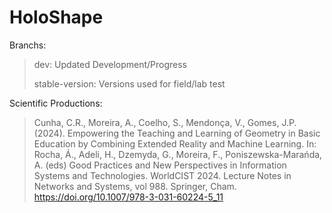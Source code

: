 # HoloShape

Branchs:
> dev: Updated Development/Progress
> 
> stable-version: Versions used for field/lab test

Scientific Productions:
> Cunha, C.R., Moreira, A., Coelho, S., Mendonça, V., Gomes, J.P. (2024). Empowering the Teaching and Learning of Geometry in Basic Education by Combining Extended Reality and Machine Learning. In: Rocha, Á., Adeli, H., Dzemyda, G., Moreira, F., Poniszewska-Marańda, A. (eds) Good Practices and New Perspectives in Information Systems and Technologies. WorldCIST 2024. Lecture Notes in Networks and Systems, vol 988. Springer, Cham. https://doi.org/10.1007/978-3-031-60224-5_11
